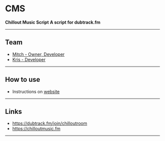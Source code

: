 # CMS
**Chillout Music Script**
**A script for dubtrack.fm**

-------------
Team
---
- [Mitch - Owner, Developer](https://www.dubtrack.fm/Mitch)
- [Kris - Developer](https://www.dubtrack.fm/Kris)

-------------
How to use
---
- Instructions on [website](https://mitchdev.net/cms/)

-------------
Links
---
- https://dubtrack.fm/join/chilloutroom
- https://chilloutmusic.fm

-------------
